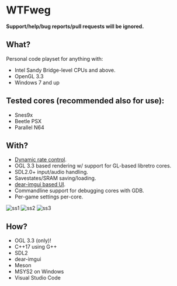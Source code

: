 # WTFweg

**Support/help/bug reports/pull requests will be ignored.**

## What?

Personal code playset for anything with:

* Intel Sandy Bridge-level CPUs and above.
* OpenGL 3.3
* Windows 7 and up


## Tested cores (recommended also for use):

* Snes9x
* Beetle PSX
* Parallel N64

## With?

* [Dynamic rate control](https://docs.libretro.com/development/cores/dynamic-rate-control/).
* OGL 3.3 based rendering w/ support for GL-based libretro cores.
* SDL2.0+ input/audio handling.
* Savestates/SRAM saving/loading.
* [dear-imgui based UI](https://github.com/ocornut/imgui).
* Commandline support for debugging cores with GDB.
* Per-game settings per-core.



![ss1](https://user-images.githubusercontent.com/56025978/163493614-c992cfd3-78d5-4579-87aa-53b580f70305.png)
![ss2](https://user-images.githubusercontent.com/56025978/163493616-6dd1bae6-6aab-4a64-9c20-88ece03bdd52.png)
![ss3](https://user-images.githubusercontent.com/56025978/163493617-5db73c9e-44f3-4caa-8283-57a17e90e0f3.png)

## How?

* OGL 3.3 (only)!
* C++17 using G++
* SDL2
* dear-imgui
* Meson
* MSYS2 on Windows
* Visual Studio Code
